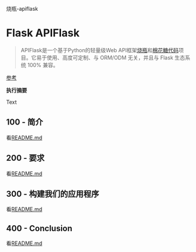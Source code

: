 烧瓶-apiflask

# Flask APIFlask

> APIFlask是一个基于Python的轻量级Web API框架[烧瓶](https://github.com/pallets/flask)和[棉花糖代码](https://github.com/marshmallow-code)项目。它易于使用、高度可定制、与 ORM/ODM 无关，并且与 Flask 生态系统 100% 兼容。

[参考](./REFERENCES.md)

**执行摘要**

Text

## 100 - 简介

看[README.md](./100/README.md)

## 200 - 要求

看[README.md](./200/README.md)

## 300 - 构建我们的应用程序

看[README.md](./300/README.md)

## 400 - Conclusion

看[README.md](./400/README.md)

